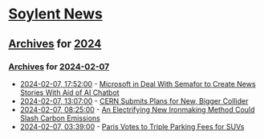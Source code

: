 # [Soylent News](../../../README.md)

## [Archives](../../index.md) for [2024](../index.md)

### [Archives](../../index.md) for [2024-02-07](index.md)

* [2024-02-07, 17:52:00](https://soylentnews.org/article.pl?sid=24/02/06/1024216&from=rss) - [Microsoft in Deal With Semafor to Create News Stories With Aid of AI Chatbot](https://soylentnews.org/article.pl?sid=24/02/06/1024216&from=rss)
* [2024-02-07, 13:07:00](https://soylentnews.org/article.pl?sid=24/02/06/1020212&from=rss) - [CERN Submits Plans for New, Bigger Collider](https://soylentnews.org/article.pl?sid=24/02/06/1020212&from=rss)
* [2024-02-07, 08:25:00](https://soylentnews.org/article.pl?sid=24/02/06/087213&from=rss) - [An Electrifying New Ironmaking Method Could Slash Carbon Emissions](https://soylentnews.org/article.pl?sid=24/02/06/087213&from=rss)
* [2024-02-07, 03:39:00](https://soylentnews.org/article.pl?sid=24/02/06/081238&from=rss) - [Paris Votes to Triple Parking Fees for SUVs](https://soylentnews.org/article.pl?sid=24/02/06/081238&from=rss)
